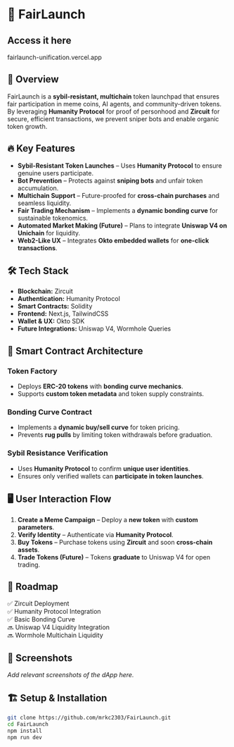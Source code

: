# 🚀 FairLaunch  

## Access it here
fairlaunch-unification.vercel.app

## 🌟 Overview  
FairLaunch is a **sybil-resistant, multichain** token launchpad that ensures fair participation in meme coins, AI agents, and community-driven tokens. By leveraging **Humanity Protocol** for proof of personhood and **Zircuit** for secure, efficient transactions, we prevent sniper bots and enable organic token growth.  

## 🔥 Key Features  
- **Sybil-Resistant Token Launches** – Uses **Humanity Protocol** to ensure genuine users participate.  
- **Bot Prevention** – Protects against **sniping bots** and unfair token accumulation.  
- **Multichain Support** – Future-proofed for **cross-chain purchases** and seamless liquidity.  
- **Fair Trading Mechanism** – Implements a **dynamic bonding curve** for sustainable tokenomics.  
- **Automated Market Making (Future)** – Plans to integrate **Uniswap V4 on Unichain** for liquidity.  
- **Web2-Like UX** – Integrates **Okto embedded wallets** for **one-click transactions**.  

## 🛠️ Tech Stack  
- **Blockchain:** Zircuit  
- **Authentication:** Humanity Protocol  
- **Smart Contracts:** Solidity  
- **Frontend:** Next.js, TailwindCSS  
- **Wallet & UX:** Okto SDK  
- **Future Integrations:** Uniswap V4, Wormhole Queries  

## 📜 Smart Contract Architecture  
### Token Factory  
- Deploys **ERC-20 tokens** with **bonding curve mechanics**.  
- Supports **custom token metadata** and token supply constraints.  

### Bonding Curve Contract  
- Implements a **dynamic buy/sell curve** for token pricing.  
- Prevents **rug pulls** by limiting token withdrawals before graduation.  

### Sybil Resistance Verification  
- Uses **Humanity Protocol** to confirm **unique user identities**.  
- Ensures only verified wallets can **participate in token launches**.  

## 🖥️ User Interaction Flow  
1. **Create a Meme Campaign** – Deploy a **new token** with **custom parameters**.  
2. **Verify Identity** – Authenticate via **Humanity Protocol**.  
3. **Buy Tokens** – Purchase tokens using **Zircuit** and soon **cross-chain assets**.  
4. **Trade Tokens (Future)** – Tokens **graduate** to Uniswap V4 for open trading.  

## 🎯 Roadmap  
✅ Zircuit Deployment  
✅ Humanity Protocol Integration  
✅ Basic Bonding Curve  
🔜 Uniswap V4 Liquidity Integration  
🔜 Wormhole Multichain Liquidity  

## 📸 Screenshots  
_Add relevant screenshots of the dApp here._  

## 🏗️ Setup & Installation  
```bash
git clone https://github.com/mrkc2303/FairLaunch.git
cd FairLaunch
npm install
npm run dev
